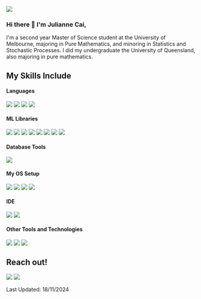 ![](https://komarev.com/ghpvc/?username=JulianneCai)

### Hi there 👋 I'm Julianne Cai,

I'm a second year Master of Science student at the University of Melbourne, majoring in Pure Mathematics, and minoring in Statistics and Stochastic Processes. I did my undergraduate the University of Queensland, also majoring in pure mathematics.

## My Skills Include

<h4> Languages </h4>
<span> 
  <img src="https://img.shields.io/badge/Python-14354C?style=for-the-badge&logo=python&logoColor=white">
  <img src="https://img.shields.io/badge/Java-ED8B00?style=for-the-badge&logo=openjdk&logoColor=white">
  <img src="https://img.shields.io/badge/C-00599C?style=for-the-badge&logo=c&logoColor=white">
  <img src="https://img.shields.io/badge/R-276DC3?style=for-the-badge&logo=r&logoColor=white">
</span>

<h4> ML Libraries </h4>
<span>
  <img src="https://img.shields.io/badge/scikit--learn-%23F7931E.svg?style=for-the-badge&logo=scikit-learn&logoColor=white">
  <img src="https://img.shields.io/badge/PyTorch-EE4C2C?style=for-the-badge&logo=pytorch&logoColor=white">
  <img src="https://img.shields.io/badge/pandas-%23150458.svg?style=for-the-badge&logo=pandas&logoColor=white">
  <img src="https://img.shields.io/badge/Matplotlib-%23ffffff.svg?style=for-the-badge&logo=Matplotlib&logoColor=black">
  <img src="https://img.shields.io/badge/numpy-%23013243.svg?style=for-the-badge&logo=numpy&logoColor=white">
  <img src="https://img.shields.io/badge/scikit--optimize-000000?style=for-the-badge&logoColor=white">
  <img src="https://img.shields.io/badge/Plotly-%233F4F75.svg?style=for-the-badge&logo=plotly&logoColor=white">
  <img src="https://img.shields.io/badge/xgboost-%8A2BE2?style=for-the-badge&logoColor=black">
</span>

<h4> Database Tools </h4>
<span>
  <img src="https://img.shields.io/badge/SQLite-003B57?style=for-the-badge&logo=sqlite&logoColor=white">
</span>

<h4> My OS Setup </h4>
<span>
  <img src="https://img.shields.io/badge/Linux-FCC624?style=for-the-badge&logo=linux&logoColor=black">
  <img src="https://img.shields.io/badge/Gentoo-54487A?style=for-the-badge&logo=gentoo&logoColor=fff">
  <img src="https://img.shields.io/badge/dwm-1177AA?style=for-the-badge&logo=suckless">
  <img src="https://img.shields.io/badge/X11-F28834?style=for-the-badge&logo=x.org&logoColor=ffffff">
</span>

<h4> IDE </h4>
<span>
<img src="https://img.shields.io/badge/PyCharm-000000?style=for-the-badge&logo=PyCharm&logoColor=white">
<img src="https://custom-icon-badges.demolab.com/badge/Visual%20Studio%20Code-0078d7.svg?style=for-the-badge&logo=vsc&logoColor=white">

<h4> Other Tools and Technologies </h4>
<span>
  <img src="https://img.shields.io/badge/Git-F05032?style=for-the-badge&logo=git&logoColor=white">
  <img src ="https://img.shields.io/badge/Vim-3b883b?style=for-the-badge&logo=vim">
  <img src="https://img.shields.io/badge/-LaTeX-008080?style=for-the-badge&logo=latex&logoColor=white">

</span>

## Reach out!

<a target="_blank" href="https://www.linkedin.com/in/julianne-cai/"><img src="https://img.shields.io/badge/-LinkedIn-0077B5?style=for-the-badge&logo=Linkedin&logoColor=white"></img></a>
<a target="_blank" href="mailto:julianne.cai@outlook.com"><img src="https://img.shields.io/badge/Outlook-0078D4?style=for-the-badge&logo=microsoft-outlook&logoColor=white"></img></a>
<br>
</p>

<!-- <hr> -->

<!-- <img src="https://github-readme-stats.vercel.app/api/top-langs/?username=JulianneCai&theme=blue-green"> -->

<!-- ------ -->

Last Updated: 18/11/2024

